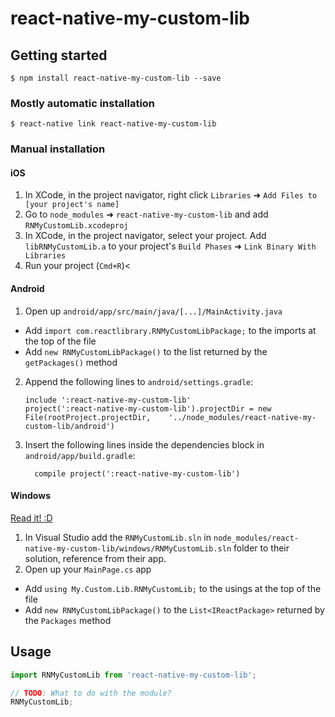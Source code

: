 
# react-native-my-custom-lib

## Getting started

`$ npm install react-native-my-custom-lib --save`

### Mostly automatic installation

`$ react-native link react-native-my-custom-lib`

### Manual installation


#### iOS

1. In XCode, in the project navigator, right click `Libraries` ➜ `Add Files to [your project's name]`
2. Go to `node_modules` ➜ `react-native-my-custom-lib` and add `RNMyCustomLib.xcodeproj`
3. In XCode, in the project navigator, select your project. Add `libRNMyCustomLib.a` to your project's `Build Phases` ➜ `Link Binary With Libraries`
4. Run your project (`Cmd+R`)<

#### Android

1. Open up `android/app/src/main/java/[...]/MainActivity.java`
  - Add `import com.reactlibrary.RNMyCustomLibPackage;` to the imports at the top of the file
  - Add `new RNMyCustomLibPackage()` to the list returned by the `getPackages()` method
2. Append the following lines to `android/settings.gradle`:
  	```
  	include ':react-native-my-custom-lib'
  	project(':react-native-my-custom-lib').projectDir = new File(rootProject.projectDir, 	'../node_modules/react-native-my-custom-lib/android')
  	```
3. Insert the following lines inside the dependencies block in `android/app/build.gradle`:
  	```
      compile project(':react-native-my-custom-lib')
  	```

#### Windows
[Read it! :D](https://github.com/ReactWindows/react-native)

1. In Visual Studio add the `RNMyCustomLib.sln` in `node_modules/react-native-my-custom-lib/windows/RNMyCustomLib.sln` folder to their solution, reference from their app.
2. Open up your `MainPage.cs` app
  - Add `using My.Custom.Lib.RNMyCustomLib;` to the usings at the top of the file
  - Add `new RNMyCustomLibPackage()` to the `List<IReactPackage>` returned by the `Packages` method


## Usage
```javascript
import RNMyCustomLib from 'react-native-my-custom-lib';

// TODO: What to do with the module?
RNMyCustomLib;
```
  